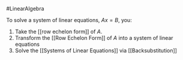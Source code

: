 #LinearAlgebra 

To solve a system of linear equations, $Ax = B$, you:

1. Take the [[row echelon form]] of $A$.
2. Transform the [[Row Echelon Form]] of $A$ into a system of linear equations
3. Solve the [[Systems of Linear Equations]] via [[Backsubstitution]]